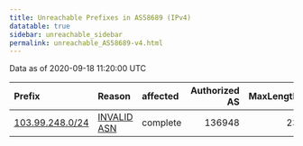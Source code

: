 ```yaml
---
title: Unreachable Prefixes in AS58689 (IPv4)
datatable: true
sidebar: unreachable_sidebar
permalink: unreachable_AS58689-v4.html
---
```


Data as of 2020-09-18 11:20:00 UTC


<div class="datatable-begin"></div>

| Prefix                                                   | Reason                                                                                                 | affected   |   Authorized AS |   MaxLength | Anchor                                       |   unreachable /24s |
|:---------------------------------------------------------|:-------------------------------------------------------------------------------------------------------|:-----------|----------------:|------------:|:---------------------------------------------|-------------------:|
| [103.99.248.0/24](https://stat.ripe.net/103.99.248.0/24) | [INVALID ASN](https://rpki-validator.ripe.net/announcement-preview?asn=AS58689&prefix=103.99.248.0/24) | complete   |          136948 |          23 | [APNIC](unreachable_APNIC_RPKI_Root-v4.html) |                  1 |

<div class="datatable-end"></div>